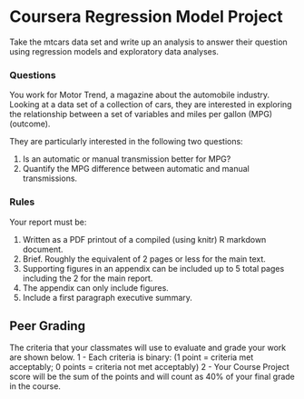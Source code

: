 # Coursera Regression Model Project

Take the mtcars data set and write up an analysis to answer their question using regression models and exploratory data analyses.

### Questions
You work for Motor Trend, a magazine about the automobile industry. Looking at a data set of a collection of cars, they are interested in exploring the relationship between a set of variables and miles per gallon (MPG) (outcome). 

They are particularly interested in the following two questions:

1. Is an automatic or manual transmission better for MPG?
2. Quantify the MPG difference between automatic and manual transmissions.

### Rules

Your report must be:

1. Written as a PDF printout of a compiled (using knitr) R markdown document.
2. Brief. Roughly the equivalent of 2 pages or less for the main text. 
3. Supporting figures in an appendix can be included up to 5 total pages including the 2 for the main report. 
4. The appendix can only include figures.
3. Include a first paragraph executive summary.

## Peer Grading

The criteria that your classmates will use to evaluate and grade your work are shown below.
1 - Each criteria is binary: (1 point = criteria met acceptably; 0 points = criteria not met acceptably)
2 - Your Course Project score will be the sum of the points and will count as 40% of your final grade in the course.
